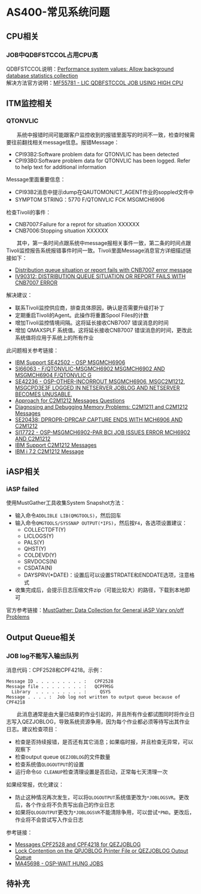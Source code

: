 # AS400-常见系统问题

## CPU相关
### JOB中QDBFSTCCOL占用CPU高
QDBFSTCCOL说明：[Performance system values: Allow background database statistics collection](https://www.ibm.com/docs/en/i/7.2?topic=svpo-performance-system-values-allow-background-database-statistics-collection)   
解决方法官方说明：[MF55781 - LIC QDBFSTCCOL JOB USING HIGH CPU](https://www.ibm.com/support/pages/ptf/MF55781?mhsrc=ibmsearch_a&mhq=QDBFSTCCOL%20high%20cpu)
## ITM监控相关
### QTONVLIC
&#8195;&#8195;系统中报错时间可能跟客户监控收到的报错里面写的时间不一致，检查时候需要往前翻找相关message信息。报错Message：
- CPI93B2:Software problem data for QTONVLIC has been detected
- CPI93B0:Software problem data for QTONVLIC has been logged. Refer to help text for additional information

Message里面重要信息：
- CPI93B2消息中提示dump在QAUTOMON/CT_AGENT作业的soppled文件中
- SYMPTOM STRING：5770 F/QTONVLIC FCK MSGMCH6906

检查Tivoli的事件：
- CNB7007:Failure for a reprot for situation XXXXXX
- CNB7006:Stopping situation XXXXXX

&#8195;&#8195;其中，第一条时间点跟系统中message报相关事件一致，第二条的时间点跟Tivoli监控报告系统报错事件时间一致。Tivoli里面Message消息官方详细描述链接如下：
- [Distribution queue situation or report fails with CNB7007 error message](https://www.ibm.com/support/pages/node/555609?mhsrc=ibmsearch_a&mhq=CNB7006)
- [IV90312: DISTRIBUTION QUEUE SITUATION OR REPORT FAILS WITH CNB7007 ERROR](https://www.ibm.com/support/pages/apar/IV90312?mhsrc=ibmsearch_a&mhq=CNB7007)

解决建议：
- 联系Tivoli监控供应商，排查具体原因，确认是否需要升级打补丁
- 定期重启Tivoli的Agent。此操作将重置Spool Files的计数
- 增加Tivoli监控情境间隔。这将延长接收CNB7007 错误消息的时间
- 增加 QMAXSPLF 系统值。这将延长接收CNB7007 错误消息的时间，更改此系统值将应用于系统上的所有作业

此问题相关参考链接：
- [IBM Support SE42502 - OSP MSGMCH6906](https://www.ibm.com/support/pages/apar/SE42502?mhsrc=ibmsearch_a&mhq=MSGMCH6906)
- [SI66063 - F/QTONVLIC-MSGMCH6902 MSGMCH6902 AND MSGMCH6904 F/QTONVLIC G](https://www.ibm.com/support/pages/ptf/SI66063?mhsrc=ibmsearch_a&mhq=F%2FQTONVLIC)
- [SE42236 - OSP-OTHER-INCORROUT MSGMCH6906, MSGC2M1212, MSGCPD3E3F LOGGED IN NETSERVER JOBLOG AND NETSERVER BECOMES UNUSABLE.](https://www.ibm.com/support/pages/apar/SE42236)
- [Approach for C2M1212 Messages Questions](https://www.ibm.com/support/pages/node/640591?mhsrc=ibmsearch_a&mhq=%20C2M1212)
- [Diagnosing and Debugging Memory Problems: C2M1211 and C2M1212 Messages](https://www.ibm.com/support/pages/diagnosing-and-debugging-memory-problems-c2m1211-and-c2m1212-messages)
- [SE20438: DPROPR-DPRCAP CAPTURE ENDS WITH MCH6906 AND C2M1212](https://www.ibm.com/support/pages/apar/SE20438?mhsrc=ibmsearch_a&mhq=%20MCH6906%20C2M1212)
- [SI17722 - OSP-MSGMCH6902-PAR BCI JOB ISSUES ERROR MCH6902 AND C2M1212](https://www.ibm.com/support/pages/node/1618473?mhsrc=ibmsearch_a&mhq=%20C2M1212)
- [IBM Support C2M1212 Messages](https://www.ibm.com/support/pages/node/644311?mhsrc=ibmsearch_a&mhq=%20C2M1212)
- [IBM i 7.2 C2M1212 Message](https://www.ibm.com/docs/en/i/7.2?topic=problems-c2m1212-message)

## iASP相关
### iASP failed
使用MustGather工具收集System Snapshot方法：
- 输入命令`ADDLIBLE LIB(QMGTOOLS)`，然后回车
- 输入命令`QMGTOOLS/SYSSNAP OUTPUT(*IFS)`，然后按`F4`，各选项设置建议：
    - COLLECTDFT(Y)        
    - LICLOGS(Y)           
    - PALS(Y)              
    - QHST(Y)              
    - COLDEVD(Y)           
    - SRVDOCS(N)           
    - CSDATA(N)            
    - DAYSPRV(*DATE)：设置后可以设置STRDATE和ENDDATE选项，注意格式  
- 收集完成后，会提示日志压缩文件zip（可能比较大）的路径，下载到本地即可

官方参考链接：[MustGather: Data Collection for General iASP Vary on/off Problems](https://www.ibm.com/support/pages/mustgather-data-collection-general-iasp-vary-onoff-problems)

## Output Queue相关
### JOB log不能写入输出队列
消息代码：CPF2528和CPF4218。示例：
```
Message ID . . . . . . . . . :   CPF2528                                      
Message file . . . . . . . . :   QCPFMSG                                      
  Library  . . . . . . . . . :     QSYS 
Message . . . . :  Job log not written to output queue because of CPF4218
```
&#8195;&#8195;此消息通常是由大量已结束的作业引起的，并且所有作业都试图同时将作业日志写入QEZJOBLOG，导致系统资源争用，因为每个作业都必须等待写出其作业日志。建议检查项目：
- 检查是否持续报错，是否还有其它消息；如果临时报，并且检查无异常，可以观察下
- 检查output queue `QEZJOBLOG`的文件数量
- 检查系统值`QLOGOUTPUT`的设置
- 运行命令`GO CLEANUP`检查清理设置是否启动，正常每七天清理一次

如果经常报，优化建议：
- 防止这种情况再次发生，可以将`QLOGOUTPUT`系统值更改为`*JOBLOGSVR`。更改后，各个作业将不负责写出自己的作业日志
- 如果将`QLOGOUTPUT`更改为`*JOBLOGSVR`不能清除争用，可以尝试`*PND`。更改后，作业将不会尝试写入作业日志

参考链接：
- [Messages CPF2528 and CPF4218 for QEZJOBLOG](https://www.ibm.com/support/pages/messages-cpf2528-and-cpf4218-qezjoblog)
- [Lock Contention on the QPJOBLOG Printer File or QEZJOBLOG Output Queue](https://www.ibm.com/support/pages/lock-contention-qpjoblog-printer-file-or-qezjoblog-output-queue)
- [MA45698 - OSP-WAIT HUNG JOBS](https://www.ibm.com/support/pages/apar/MA45698)

## 待补充